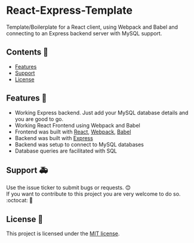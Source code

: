 # React-Express-Template

Template/Boilerplate for a React client, using Webpack and Babel and connecting to an Express backend server with MySQL support.

## Contents :file_folder:

* [Features](https://github.com/Zuckerwattederivat/express-react-template#features-gem)
* [Support](https://github.com/Zuckerwattederivat/express-react-template#support-ambulance)
* [License](https://github.com/Zuckerwattederivat/express-react-template#license-scroll)

## Features :gem:

* Working Express backend. Just add your MySQL database details and you are good to go.
* Working React Frontend using Webpack and Babel
* Frontend was built with [React](https://github.com/facebook/react), [Webpack](https://github.com/webpack/webpack), [Babel](https://github.com/babel/babel)
* Backend was built with [Express](https://github.com/expressjs/express)
* Backend was setup to connect to MySQL databases
* Database queries are facilitated with SQL

## Support :ambulance:

Use the issue ticker to submit bugs or requests. :blush: <br>
If you want to contribute to this project you are very welcome to do so. :octocat: :metal:

## License :scroll:

This project is licensed under the [MIT license](https://github.com/Zuckerwattederivat/sharestuff/blob/master/LICENSE.md).
